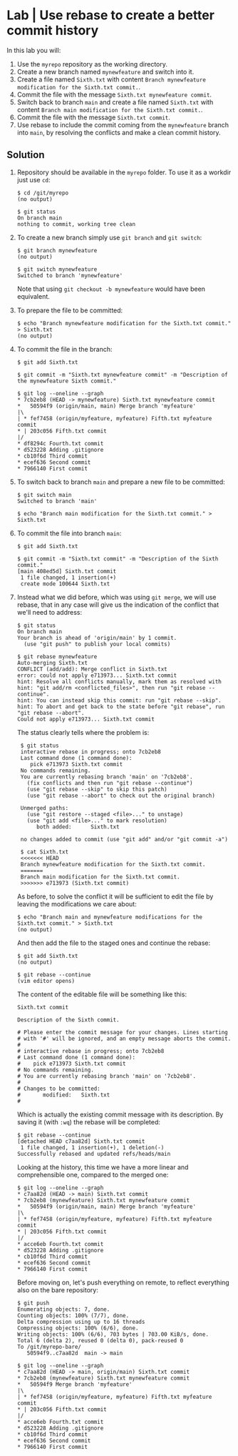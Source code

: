# Lab | Use rebase to create a better commit history

In this lab you will:

1. Use the `myrepo` repository as the working directory.
2. Create a new branch named `mynewfeature` and switch into it.
3. Create a file named `Sixth.txt` with content
   `Branch mynewfeature modification for the Sixth.txt commit.`.
4. Commit the file with the message `Sixth.txt mynewfeature commit`.
5. Switch back to branch `main` and create a file named `Sixth.txt` with content
   `Branch main modification for the Sixth.txt commit.`.
6. Commit the file with the message `Sixth.txt commit`.
7. Use rebase to include the commit coming from the `mynewfeature` branch into
   `main`, by resolving the conflicts and make a clean commit history.

## Solution

1. Repository should be available in the `myrepo` folder. To use it as a workdir
   just use `cd`:

   ```console
   $ cd /git/myrepo
   (no output)

   $ git status
   On branch main
   nothing to commit, working tree clean
   ```

2. To create a new branch simply use `git branch` and `git switch`:

   ```console
   $ git branch mynewfeature
   (no output)

   $ git switch mynewfeature
   Switched to branch 'mynewfeature'
   ```

   Note that using `git checkout -b mynewfeature` would have been equivalent.

3. To prepare the file to be committed:

   ```console
   $ echo "Branch mynewfeature modification for the Sixth.txt commit." > Sixth.txt
   (no output)
   ```

4. To commit the file in the branch:

   ```console
   $ git add Sixth.txt

   $ git commit -m "Sixth.txt mynewfeature commit" -m "Description of the mynewfeature Sixth commit."

   $ git log --oneline --graph
   * 7cb2eb8 (HEAD -> mynewfeature) Sixth.txt mynewfeature commit
   *   50594f9 (origin/main, main) Merge branch 'myfeature'
   |\
   | * fef7458 (origin/myfeature, myfeature) Fifth.txt myfeature commit
   * | 203c056 Fifth.txt commit
   |/
   * df8294c Fourth.txt commit
   * d523228 Adding .gitignore
   * cb10f6d Third commit
   * ecef636 Second commit
   * 7966140 First commit
   ```

5. To switch back to branch `main` and prepare a new file to be committed:

   ```console
   $ git switch main
   Switched to branch 'main'

   $ echo "Branch main modification for the Sixth.txt commit." > Sixth.txt
   ```

6. To commit the file into branch `main`:

   ```console
   $ git add Sixth.txt

   $ git commit -m "Sixth.txt commit" -m "Description of the Sixth commit."
   [main 408ed5d] Sixth.txt commit
    1 file changed, 1 insertion(+)
    create mode 100644 Sixth.txt
   ```

7. Instead what we did before, which was using `git merge`, we will use rebase,
   that in any case will give us the indication of the conflict that we'll need
   to address:

   ```console
   $ git status
   On branch main
   Your branch is ahead of 'origin/main' by 1 commit.
     (use "git push" to publish your local commits)

   $ git rebase mynewfeature
   Auto-merging Sixth.txt
   CONFLICT (add/add): Merge conflict in Sixth.txt
   error: could not apply e713973... Sixth.txt commit
   hint: Resolve all conflicts manually, mark them as resolved with
   hint: "git add/rm <conflicted_files>", then run "git rebase --continue".
   hint: You can instead skip this commit: run "git rebase --skip".
   hint: To abort and get back to the state before "git rebase", run "git rebase --abort".
   Could not apply e713973... Sixth.txt commit
   ```

   The status clearly tells where the problem is:

   ```console
    $ git status
    interactive rebase in progress; onto 7cb2eb8
    Last command done (1 command done):
       pick e713973 Sixth.txt commit
    No commands remaining.
    You are currently rebasing branch 'main' on '7cb2eb8'.
      (fix conflicts and then run "git rebase --continue")
      (use "git rebase --skip" to skip this patch)
      (use "git rebase --abort" to check out the original branch)

    Unmerged paths:
      (use "git restore --staged <file>..." to unstage)
      (use "git add <file>..." to mark resolution)
         both added:      Sixth.txt

    no changes added to commit (use "git add" and/or "git commit -a")

    $ cat Sixth.txt
    <<<<<<< HEAD
    Branch mynewfeature modification for the Sixth.txt commit.
    =======
    Branch main modification for the Sixth.txt commit.
    >>>>>>> e713973 (Sixth.txt commit)
   ```

   As before, to solve the conflict it will be sufficient to edit the file by
   leaving the modifications we care about:

   ```console
   $ echo "Branch main and mynewfeature modifications for the Sixth.txt commit." > Sixth.txt
   (no output)
   ```

   And then add the file to the staged ones and continue the rebase:

   ```console
   $ git add Sixth.txt
   (no output)

   $ git rebase --continue
   (vim editor opens)
   ```

   The content of the editable file will be something like this:

   ```console
   Sixth.txt commit

   Description of the Sixth commit.

   # Please enter the commit message for your changes. Lines starting
   # with '#' will be ignored, and an empty message aborts the commit.
   #
   # interactive rebase in progress; onto 7cb2eb8
   # Last command done (1 command done):
   #    pick e713973 Sixth.txt commit
   # No commands remaining.
   # You are currently rebasing branch 'main' on '7cb2eb8'.
   #
   # Changes to be committed:
   #       modified:   Sixth.txt
   #
   ```

   Which is actually the existing commit message with its description.
   By saving it (with `:wq`) the rebase will be completed:

   ```console
   $ git rebase --continue
   [detached HEAD c7aa82d] Sixth.txt commit
    1 file changed, 1 insertion(+), 1 deletion(-)
   Successfully rebased and updated refs/heads/main
   ```

   Looking at the history, this time we have a more linear and comprehensible
   one, compared to the merged one:

   ```console
   $ git log --oneline --graph
   * c7aa82d (HEAD -> main) Sixth.txt commit
   * 7cb2eb8 (mynewfeature) Sixth.txt mynewfeature commit
   *   50594f9 (origin/main, main) Merge branch 'myfeature'
   |\
   | * fef7458 (origin/myfeature, myfeature) Fifth.txt myfeature commit
   * | 203c056 Fifth.txt commit
   |/
   * acce6eb Fourth.txt commit
   * d523228 Adding .gitignore
   * cb10f6d Third commit
   * ecef636 Second commit
   * 7966140 First commit
   ```

   Before moving on, let's push everything on remote, to reflect everything also
   on the bare repository:

   ```console
   $ git push
   Enumerating objects: 7, done.
   Counting objects: 100% (7/7), done.
   Delta compression using up to 16 threads
   Compressing objects: 100% (6/6), done.
   Writing objects: 100% (6/6), 703 bytes | 703.00 KiB/s, done.
   Total 6 (delta 2), reused 0 (delta 0), pack-reused 0
   To /git/myrepo-bare/
      50594f9..c7aa82d  main -> main

   $ git log --oneline --graph
   * c7aa82d (HEAD -> main, origin/main) Sixth.txt commit
   * 7cb2eb8 (mynewfeature) Sixth.txt mynewfeature commit
   *   50594f9 Merge branch 'myfeature'
   |\
   | * fef7458 (origin/myfeature, myfeature) Fifth.txt myfeature commit
   * | 203c056 Fifth.txt commit
   |/
   * acce6eb Fourth.txt commit
   * d523228 Adding .gitignore
   * cb10f6d Third commit
   * ecef636 Second commit
   * 7966140 First commit
   ```
